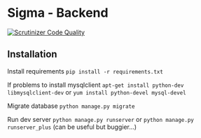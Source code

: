 Sigma - Backend
===============

[![Scrutinizer Code Quality](https://scrutinizer-ci.com/g/ProjetSigma/backend/badges/quality-score.png?b=master)](https://scrutinizer-ci.com/g/ProjetSigma/backend/?branch=master)

Installation
------------

Install requirements
`pip install -r requirements.txt`

If problems to install mysqlclient
`apt-get install python-dev libmysqlclient-dev` or `yum install python-devel mysql-devel`

Migrate database
`python manage.py migrate`

Run dev server
`python manage.py runserver` or `python manage.py runserver_plus` (can be useful but buggier...)
